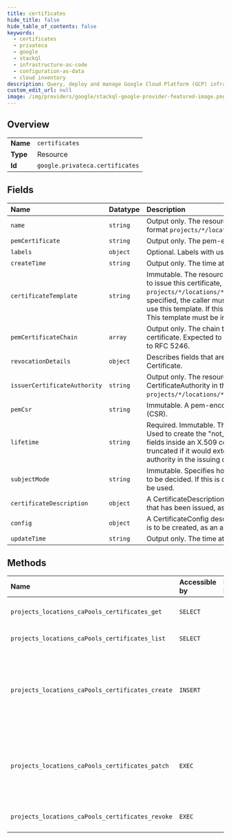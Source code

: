 ```yaml
---
title: certificates
hide_title: false
hide_table_of_contents: false
keywords:
  - certificates
  - privateca
  - google    
  - stackql
  - infrastructure-as-code
  - configuration-as-data
  - cloud inventory
description: Query, deploy and manage Google Cloud Platform (GCP) infrastructure and resources using SQL
custom_edit_url: null
image: /img/providers/google/stackql-google-provider-featured-image.png
---
```

  
    

## Overview
<table><tbody>
<tr><td><b>Name</b></td><td><code>certificates</code></td></tr>
<tr><td><b>Type</b></td><td>Resource</td></tr>
<tr><td><b>Id</b></td><td><code>google.privateca.certificates</code></td></tr>
</tbody></table>

## Fields
| Name | Datatype | Description |
|:-----|:---------|:------------|
| `name` | `string` | Output only. The resource name for this Certificate in the format `projects/*/locations/*/caPools/*/certificates/*`. |
| `pemCertificate` | `string` | Output only. The pem-encoded, signed X.509 certificate. |
| `labels` | `object` | Optional. Labels with user-defined metadata. |
| `createTime` | `string` | Output only. The time at which this Certificate was created. |
| `certificateTemplate` | `string` | Immutable. The resource name for a CertificateTemplate used to issue this certificate, in the format `projects/*/locations/*/certificateTemplates/*`. If this is specified, the caller must have the necessary permission to use this template. If this is omitted, no template will be used. This template must be in the same location as the Certificate. |
| `pemCertificateChain` | `array` | Output only. The chain that may be used to verify the X.509 certificate. Expected to be in issuer-to-root order according to RFC 5246. |
| `revocationDetails` | `object` | Describes fields that are relavent to the revocation of a Certificate. |
| `issuerCertificateAuthority` | `string` | Output only. The resource name of the issuing CertificateAuthority in the format `projects/*/locations/*/caPools/*/certificateAuthorities/*`. |
| `pemCsr` | `string` | Immutable. A pem-encoded X.509 certificate signing request (CSR). |
| `lifetime` | `string` | Required. Immutable. The desired lifetime of a certificate. Used to create the "not_before_time" and "not_after_time" fields inside an X.509 certificate. Note that the lifetime may be truncated if it would extend past the life of any certificate authority in the issuing chain. |
| `subjectMode` | `string` | Immutable. Specifies how the Certificate's identity fields are to be decided. If this is omitted, the `DEFAULT` subject mode will be used. |
| `certificateDescription` | `object` | A CertificateDescription describes an X.509 certificate or CSR that has been issued, as an alternative to using ASN.1 / X.509. |
| `config` | `object` | A CertificateConfig describes an X.509 certificate or CSR that is to be created, as an alternative to using ASN.1. |
| `updateTime` | `string` | Output only. The time at which this Certificate was updated. |
## Methods
| Name | Accessible by | Required Params | Description |
|:-----|:--------------|:----------------|:------------|
| `projects_locations_caPools_certificates_get` | `SELECT` | `caPoolsId, certificatesId, locationsId, projectsId` | Returns a Certificate. |
| `projects_locations_caPools_certificates_list` | `SELECT` | `caPoolsId, locationsId, projectsId` | Lists Certificates. |
| `projects_locations_caPools_certificates_create` | `INSERT` | `caPoolsId, locationsId, projectsId` | Create a new Certificate in a given Project, Location from a particular CaPool. |
| `projects_locations_caPools_certificates_patch` | `EXEC` | `caPoolsId, certificatesId, locationsId, projectsId` | Update a Certificate. Currently, the only field you can update is the labels field. |
| `projects_locations_caPools_certificates_revoke` | `EXEC` | `caPoolsId, certificatesId, locationsId, projectsId` | Revoke a Certificate. |
